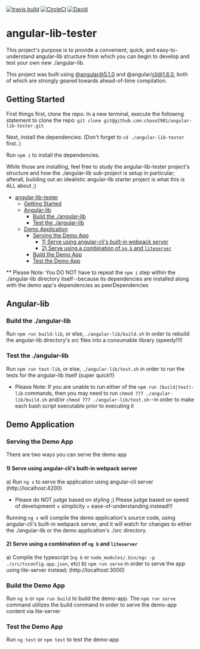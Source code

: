[![travis build](https://img.shields.io/travis/chase2981/angular-lib-tester.svg)](https://travis-ci.org/chase2981/angular-lib-tester) [![CircleCI](https://circleci.com/gh/chase2981/angular-lib-tester.svg?style=shield&circle-token=7f6c19e82f8464c0dc18797b6146767f66d49f90)](https://circleci.com/gh/chase2981/angular-lib-tester) [![David](https://img.shields.io/david/chase2981/angular-lib-tester.svg)](https://github.com/chase2981/angular-lib-tester)

# angular-lib-tester

This project's purpose is to provide a convenient, quick, and easy-to-understand angular-lib structure from which you can begin to develop and test your own new ./angular-lib.

This project was built using @angular@5.1.0 and @angular/cli@1.6.0, both of which are strongly geared towards ahead-of-time compilation.



## Getting Started
First things first, clone the repo:
In a new terminal, execute the following statement to clone the repo:
`git clone git@github.com:chase2981/angular-lib-tester.git`

Next, install the dependencies: (Don't forget to `cd ./angular-lib-tester` first..)

Run `npm i` to install the dependencies.

While those are installing, feel free to study the angular-lib-tester project's structure and how the ./angular-lib sub-project is setup in particular; afterall, building out an idealistic angular-lib starter project is what this is ALL about ;)

- [angular-lib-tester](#angular-lib-tester)
    - [Getting Started](#getting-started)
    - [Angular-lib](#angular-lib)
        - [Build the ./angular-lib](#build-the-angular-lib)
        - [Test the ./angular-lib](#test-the-angular-lib)
    - [Demo Application](#demo-application)
        - [Serving the Demo App](#serving-the-demo-app)
            - [1) Serve using angular-cli's built-in webpack server](#1-serve-using-angular-clis-built-in-webpack-server)
            - [2) Serve using a combination of `ng b` and `liteserver`](#2-serve-using-a-combination-of-ng-b-and-liteserver)
        - [Build the Demo App](#build-the-demo-app)
        - [Test the Demo App](#test-the-demo-app)

** Please Note: You DO NOT have to repeat the `npm i` step within the ./angular-lib directory itself--because its dependencies are installed along with the demo app's dependencies as peerDependencies

## Angular-lib

### Build the ./angular-lib
Run `npm run build-lib`, or else, `./angular-lib/build.sh` in order to rebuild the angular-lib directory's src files into a consumable library (speedy!!!)

### Test the ./angular-lib
Run `npm run test-lib`, or else, `./angular-lib/test.sh` in order to run the tests for the angular-lib itself (super quick!!)

- Please Note: If you are unable to run either of the `npm run (build|test)-lib` commands, then you may need to run `chmod 777 ./angular-lib/build.sh` and/or `chmod 777 ./angular-lib/test.sh`--in order to make each bash script executable prior to executing it

## Demo Application

### Serving the Demo App
There are two ways you can serve the demo app

#### 1) Serve using angular-cli's built-in webpack server
a) Run `ng s` to serve the application using angular-cli server
(http://localhost:4200)

* Please do NOT judge based on styling ;) Please judge based on speed of developmemt + simplicity + ease-of-understanding instead!!!

Running `ng s` will compile the demo application's source code, using angular-cli's built-in webpack server, and it will watch for changes to either the ./angular-lib or the demo application's ./src directory.

#### 2) Serve using a combination of `ng b` and `liteserver`
a) Compile the typescript (`ng b` or `node_modules/.bin/ngc -p ./src/tsconfig.app.json`, etc)
b) `npm run serve` in order to serve the app using lite-server instead; (http://localhost:3000)

### Build the Demo App
Run `ng b` or `npm run build` to build the demo-app. The `npm run serve` command utilizes the build command in order to serve the demo-app content via lite-server

### Test the Demo App
Run `ng test` or `npm test` to test the demo-app
